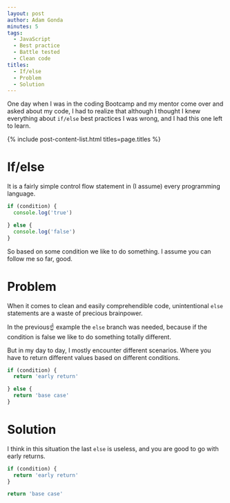 ```yaml
---
layout: post
author: Adam Gonda
minutes: 5
tags:
  - JavaScript
  - Best practice
  - Battle tested
  - Clean code
titles:
  - If/else
  - Problem
  - Solution
---
```


One day when I was in the coding Bootcamp and my mentor come over and asked about my code,
I had to realize that although I thought I knew everything about `if/else` best practices
I was wrong, and I had this one left to learn.

{% include post-content-list.html titles=page.titles %}

# If/else

It is a fairly simple control flow statement in (I assume) every programming language.

```js
if (condition) {
  console.log('true')

} else {
  console.log('false')
}
```

So based on some condition we like to do something.
I assume you can follow me so far, good.

# Problem

When it comes to clean and easily comprehendible code,
unintentional `else` statements are a waste of precious brainpower.

In the previous☝️ example the `else` branch was needed, because if the condition is false
we like to do something totally different.

But in my day to day, I mostly encounter different scenarios.
Where you have to return different values based on different conditions.

```js
if (condition) {
  return 'early return'

} else {
  return 'base case'
} 
```

# Solution

I think in this situation the last `else` is useless,
and you are good to go with early returns.

```js
if (condition) {
  return 'early return'
}

return 'base case'
```
